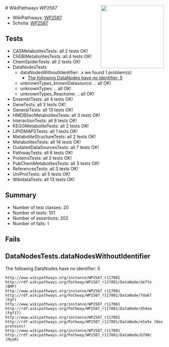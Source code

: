 <img style="float: right; width: 200px" src="https://upload.wikimedia.org/wikipedia/commons/thumb/8/83/Wplogo_with_text_500.png/640px-Wplogo_with_text_500.png" />
# WikiPathways WP2587

* WikiPathways: [WP2587](https://new.wikipathways.org/pathways/WP2587)
* Scholia: [WP2587](https://scholia.toolforge.org/wikipathways/WP2587)
## Tests
* CASMetabolitesTests: all 2 tests OK!
* ChEBIMetabolitesTests: all 4 tests OK!
* ChemSpiderTests: all 2 tests OK!
* DataNodesTests
    * dataNodesWithoutIdentifier: .x we found 1 problem(s):
        * [The following DataNodes have no identifier: 5](#d2d32fa4)
    * unknownTypes_knownDatasource: .. all OK!
    * unknownTypes: .. all OK!
    * unknownTypes_Reactome: .. all OK!
* EnsemblTests: all 4 tests OK!
* GeneTests: all 3 tests OK!
* GeneralTests: all 13 tests OK!
* HMDBSecMetabolitesTests: all 3 tests OK!
* InteractionTests: all 8 tests OK!
* KEGGMetaboliteTests: all 2 tests OK!
* LIPIDMAPSTests: all 1 tests OK!
* MetaboliteStructureTests: all 2 tests OK!
* MetabolitesTests: all 14 tests OK!
* OudatedDataSourcesTests: all 7 tests OK!
* PathwayTests: all 6 tests OK!
* ProteinsTests: all 2 tests OK!
* PubChemMetabolitesTests: all 3 tests OK!
* ReferencesTests: all 3 tests OK!
* UniProtTests: all 5 tests OK!
* WikidataTests: all 13 tests OK!


## Summary

* Number of test classes: 20
* Number of tests: 101
* Number of assertions: 202
* Number of fails: 1

## Fails

<a name="d2d32fa4" />

## DataNodesTests.dataNodesWithoutIdentifier

The following DataNodes have no identifier: 5
```
http://www.wikipathways.org/instance/WP2587_r117081 http://rdf.wikipathways.org/Pathway/WP2587_r117081/DataNode/de7fe (BMP)
http://www.wikipathways.org/instance/WP2587_r117081 http://rdf.wikipathways.org/Pathway/WP2587_r117081/DataNode/fda67 (Fgf)
http://www.wikipathways.org/instance/WP2587_r117081 http://rdf.wikipathways.org/Pathway/WP2587_r117081/DataNode/d54ea (Fgf17)
http://www.wikipathways.org/instance/WP2587_r117081 http://rdf.wikipathways.org/Pathway/WP2587_r117081/DataNode/e5a5e (Hox proteins)
http://www.wikipathways.org/instance/WP2587_r117081 http://rdf.wikipathways.org/Pathway/WP2587_r117081/DataNode/b798c (MyoR)
```

